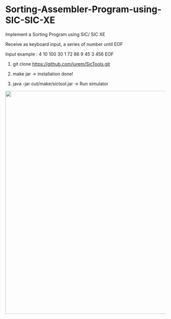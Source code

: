 # Sorting-Assembler-Program-using-SIC-SIC-XE

Implement a Sorting Program using SIC/ SIC XE

Receive as keyboard input, a series of number until EOF

Input example : 4 10 100 30 1 72 86 9 45 3 456 EOF

<Tool>

1) git clone https://github.com/jurem/SicTools.git

2) make jar -> installation done!

3) java -jar out/make/sictool.jar -> Run simulator

<div>
  <img width = "700" src = "https://user-images.githubusercontent.com/31812857/44589972-efb0cb80-a7f4-11e8-8513-295f9e8ab162.png">
 </div>
